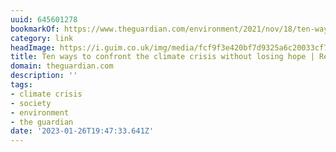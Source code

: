 ```yaml
---
uuid: 645601278
bookmarkOf: https://www.theguardian.com/environment/2021/nov/18/ten-ways-confront-climate-crisis-without-losing-hope-rebecca-solnit-reconstruction-after-covid?utm_source=densediscovery
category: link
headImage: https://i.guim.co.uk/img/media/fcf9f3e420bf7d9325a6c20033cf7797d238f3f0/281_161_4114_2469/master/4114.jpg?width=1200&height=630&quality=85&auto=format&fit=crop&overlay-align=bottom%2Cleft&overlay-width=100p&overlay-base64=L2ltZy9zdGF0aWMvb3ZlcmxheXMvdGctZGVmYXVsdC5wbmc&enable=upscale&s=b0a46b2d9591fafae1ebc3fb10335794
title: Ten ways to confront the climate crisis without losing hope | Rebecca Solnit
domain: theguardian.com
description: ''
tags:
- climate crisis
- society
- environment
- the guardian
date: '2023-01-26T19:47:33.641Z'
---
```



